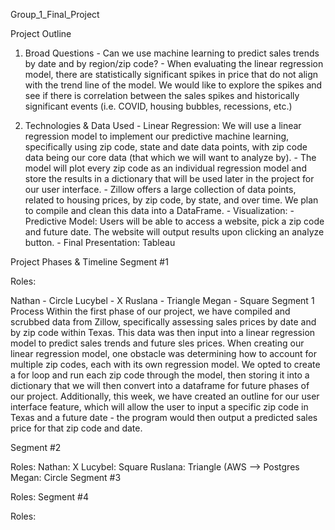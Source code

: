 Group_1_Final_Project

Project Outline
1. Broad Questions - Can we use machine learning to predict sales trends by date and by region/zip code? - When evaluating the linear regression model, there are statistically significant spikes in price that do not align with the trend line of the model. We would like to explore the spikes and see if there is correlation between the sales spikes and historically significant events (i.e. COVID, housing bubbles, recessions, etc.)

2. Technologies & Data Used - Linear Regression: We will use a linear regression model to implement our predictive machine learning, specifically using zip code, state and date data points, with zip code data being our core data (that which we will want to analyze by). - The model will plot every zip code as an individual regression model and store the results in a dictionary that will be used later in the project for our user interface. - Zillow offers a large collection of data points, related to housing prices, by zip code, by state, and over time. We plan to compile and clean this data into a DataFrame. - Visualization: - Predictive Model: Users will be able to access a website, pick a zip code and future date. The website will output results upon clicking an analyze button. - Final Presentation: Tableau

Project Phases & Timeline
Segment #1

Roles:

Nathan - Circle
Lucybel - X
Ruslana - Triangle
Megan - Square
Segment 1 Process Within the first phase of our project, we have compiled and scrubbed data from Zillow, specifically assessing sales prices by date and by zip code within Texas. This data was then input into a linear regression model to predict sales trends and future sles prices. When creating our linear regression model, one obstacle was determining how to account for multiple zip codes, each with its own regression model. We opted to create a for loop and run each zip code through the model, then storing it into a dictionary that we will then convert into a dataframe for future phases of our project. Additionally, this week, we have created an outline for our user interface feature, which will allow the user to input a specific zip code in Texas and a future date - the program would then output a predicted sales price for that zip code and date.

Segment #2

Roles:
Nathan: X
Lucybel: Square
Ruslana: Triangle (AWS --> Postgres
Megan: Circle
Segment #3

Roles:
Segment #4

Roles:
